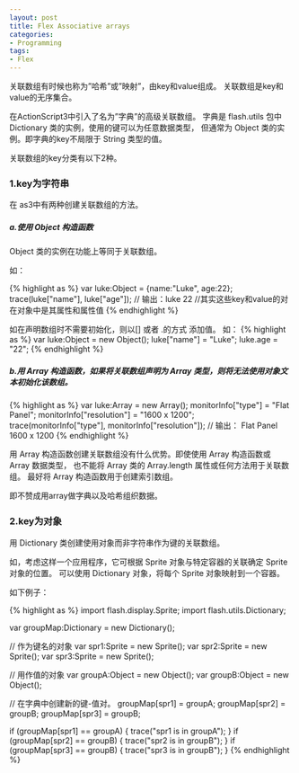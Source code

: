 ```yaml
---
layout: post
title: Flex Associative arrays
categories:
- Programming
tags:
- Flex
---
```


关联数组有时候也称为”哈希”或”映射”，由key和value组成。
关联数组是key和value的无序集合。

在ActionScript3中引入了名为”字典”的高级关联数组。
字典是 flash.utils 包中 Dictionary 类的实例，使用的键可以为任意数据类型，
但通常为 Object 类的实例。即字典的key不局限于 String 类型的值。

关联数组的key分类有以下2种。

### 1.key为字符串
在 as3中有两种创建关联数组的方法。

##### a.使用 Object 构造函数
Object 类的实例在功能上等同于关联数组。

如：

{% highlight as %}
var luke:Object = {name:"Luke", age:22};
trace(luke["name"], luke["age"]);
// 输出：luke 22
//其实这些key和value的对在对象中是其属性和属性值
{% endhighlight %}

如在声明数组时不需要初始化，则以[] 或者 .的方式 添加值。
如：
{% highlight as %}
var luke:Object = new Object();
luke["name"] = "Luke";
luke.age = "22";
{% endhighlight %}

##### b.用 Array 构造函数，如果将关联数组声明为 Array 类型，则将无法使用对象文本初始化该数组。

{% highlight as %}
var luke:Array = new Array();
monitorInfo["type"] = "Flat Panel";
monitorInfo["resolution"] = "1600 x 1200";
trace(monitorInfo["type"], monitorInfo["resolution"]);
// 输出： Flat Panel 1600 x 1200
{% endhighlight %}

用 Array 构造函数创建关联数组没有什么优势。即使使用 Array 构造函数或 Array 数据类型，
也不能将 Array 类的 Array.length 属性或任何方法用于关联数组。
最好将 Array 构造函数用于创建索引数组。

即不赞成用array做字典以及哈希组织数据。

### 2.key为对象
用 Dictionary 类创建使用对象而非字符串作为键的关联数组。

如，考虑这样一个应用程序，它可根据 Sprite 对象与特定容器的关联确定 Sprite 对象的位置。
可以使用 Dictionary 对象，将每个 Sprite 对象映射到一个容器。

如下例子：

{% highlight as %}
import flash.display.Sprite;
import flash.utils.Dictionary;

var groupMap:Dictionary = new Dictionary();

// 作为键名的对象
var spr1:Sprite = new Sprite();
var spr2:Sprite = new Sprite();
var spr3:Sprite = new Sprite();

// 用作值的对象
var groupA:Object = new Object();
var groupB:Object = new Object();

// 在字典中创建新的键-值对。
groupMap[spr1] = groupA;
groupMap[spr2] = groupB;
groupMap[spr3] = groupB;

if (groupMap[spr1] == groupA)
{
trace("spr1 is in groupA");
}
if (groupMap[spr2] == groupB)
{
trace("spr2 is in groupB");
}
if (groupMap[spr3] == groupB)
{
trace("spr3 is in groupB");
}
{% endhighlight %}
